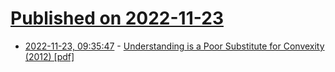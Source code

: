 # [Published on 2022-11-23](index.md)

* [2022-11-23, 09:35:47](https://news.ycombinator.com/item?id=33717027) - [Understanding is a Poor Substitute for Convexity (2012) [pdf]](https://fooledbyrandomness.com/ConvexityScience.pdf)
